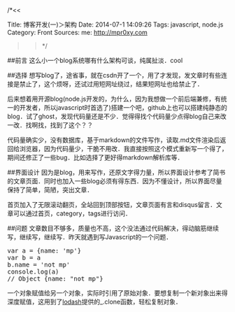 /*<<

 Title: 博客开发(一)＞架构
 Date: 2014-07-1 14:09:26
 Tags: javascript, node.js
 Category: Front
 Sources:
   me: http://mpr0xy.com
>>*/


##前言
这么小一个blog系统哪有什么架构可谈，纯属扯淡．cool

##选择
想写blog了，途省事，就在csdn开了一个，用了才发现，发文章时有些连接是禁止了，这个烦呀，还试过用短网址绕过，结果短网址也给禁止了．

后来想着用开源blog(node.js开发的，为什么，因为我想做一个前后端兼修，有统一的开发者，所以javascript时首选了)搭建一个吧，github上也可以搭建纯静态的blog．试了ghost，发现代码量还是不少．觉得得找个代码量少点得blog自己来改一改．找啊找，找到了这个？？

代码量确实少，没有数据库，基于markdown的文件写作，读取.md文件渲染后返回给浏览器，因为代码量少，干脆不用改．我直接按照这个模式重新写一个得了，期间还修正了一些bug．比如选择了更好得markdown解析库等．

##界面设计
因为是blog，用来写作，还原文字得力量，所以界面设计参考了简书的文章页面．同时也加入一些blog必须有得东西．因为不懂设计，所以界面尽量保持了简单，简陋，突出文章．

首页加入了无限滚动翻页，全站回到顶部按钮，文章页面有言和disqus留言．文章可以通过首页，category，tags进行访问．

##问题
文章数目不够多，质量也不高，这个没法通过代码解决，得动脑筋继续写，继续写，继续写．昨天就遇到写Javascript的一个问题．
<pre>
var a = {name: 'mp'}
var b = a
b.name = 'not mp'
console.log(a)
// Object {name: "not mp"} 
</pre>
一个对象赋值给另一个对象，实际时引用了原始对象．要想复制一个新对象出来得深度赋值，这用到了[lodash](http://lodash.com/)提供的_.clone函数，轻松复制对象．
